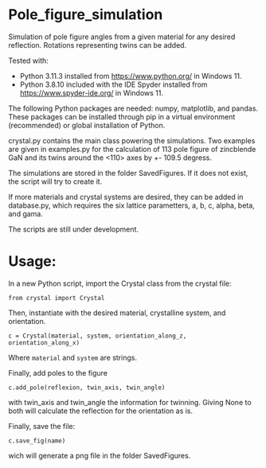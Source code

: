 # Pole_figure_simulation
Simulation of pole figure angles from a given material for any desired reflection. Rotations representing twins can be added.

Tested with:

 * Python 3.11.3 installed from https://www.python.org/ in Windows 11.
 * Python 3.8.10 included with the IDE Spyder installed from https://www.spyder-ide.org/ in Windows 11.

The following Python packages are needed: numpy, matplotlib, and pandas.
These packages can be installed through pip in a virtual environment (recommended) or global installation of Python.

crystal.py contains the main class powering the simulations. Two examples are given in examples.py for the calculation of 113 pole figure of zincblende GaN and
its twins around the <110> axes by +- 109.5 degress.

The simulations are stored in the folder SavedFigures. If it does not exist, the script will try to create it.

If more materials and crystal systems are desired, they can be added in database.py, which requires the six lattice parametters, a, b, c, alpha, beta, and gama.

The scripts are still under development.


# Usage:

In a new Python script, import the Crystal class from the crystal file:
```
from crystal import Crystal
```
Then, instantiate with the desired material, crystalline system, and orientation.
```
c = Crystal(material, system, orientation_along_z, orientation_along_x)
```
Where ```material``` and ```system``` are strings. 

Finally, add poles to the figure
```
c.add_pole(reflexion, twin_axis, twin_angle)
```
with twin_axis and twin_angle the information for twinning. Giving None to both will calculate the reflection for the orientation as is.

Finally, save the file:
```
c.save_fig(name)
```
wich will generate a png file in the folder SavedFigures.
